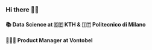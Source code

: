 ### Hi there 👋🏻
#### 📚 Data Science at 🇸🇪 KTH & 🇮🇹 Politecnico di Milano
#### 👨🏻‍💻 Product Manager at Vontobel
<!--
**adrianomundo/adrianomundo** is a ✨ _special_ ✨ repository because its `README.md` (this file) appears on your GitHub profile.

Here are some ideas to get you started:

- 🔭 I’m currently working on ...
- 🌱 I’m currently learning ...
- 👯 I’m looking to collaborate on ...
- 🤔 I’m looking for help with ...
- 💬 Ask me about ...
- 📫 How to reach me: ...
- 😄 Pronouns: ...
- ⚡ Fun fact: ...
-->
